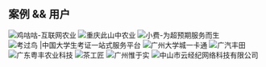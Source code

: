 ## 案例 && 用户


![鸡咕咕-互联网农业][1] 
![重庆此山中农业][2] 
![小费-为超预期服务而生][3]
![考过鸟 |中国大学生考证一站式服务平台][5]
![广州大学城一卡通][6]
![广汽丰田][7]
![广东粤丰农业科技][8]
![茶工匠][9]
![广州惟于实][10]
![中山市云经纪网络科技有限公司][11]


 
[1]: https://dn-coding-net-production-pp.qbox.me/93eaaf4e-a6f4-4c19-9ea7-0ddc0c8463de.png
[2]: https://dn-coding-net-production-pp.qbox.me/6af1d882-aad2-41bc-917e-a1862dff4096.png
[3]: https://dn-coding-net-production-pp.qbox.me/ea0d288c-d209-4bf8-a161-79485eae0006.png
[4]: http://xiaofeiapp.com/
[5]: https://dn-coding-net-production-pp.qbox.me/cb23311e-4b13-4e95-b16f-2e1413e62449.png
[6]: https://dn-coding-net-production-pp.qbox.me/6d1db4af-b182-48c5-9205-8f9d0971be66.png
[7]: https://dn-coding-net-production-pp.qbox.me/1ff380f0-48a1-4c07-bd4b-1c9de957b3a9.png
[8]: https://dn-coding-net-production-pp.qbox.me/66b8127d-3521-4b88-a6ca-71adcd422b80.png
[9]: https://dn-coding-net-production-pp.qbox.me/d36210f7-409b-4524-8383-fe7f01516b8e.png
[10]: https://dn-coding-net-production-static.qbox.me/380095a4-a820-4331-8a2e-faa506b3e013.jpeg
[11]: https://dn-coding-net-production-pp.qbox.me/433e7001-b6bf-4384-b458-a7d629cfa475.png
